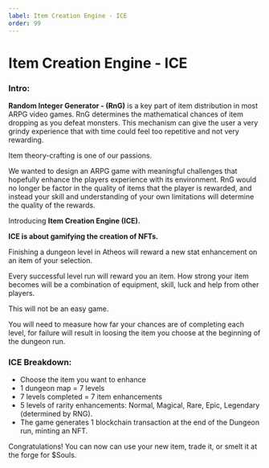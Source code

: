 ```yaml
---
label: Item Creation Engine - ICE
order: 99
---
```

# Item Creation Engine - ICE


### Intro:

**Random Integer Generator - (RnG)** is a key part of item distribution in most ARPG video games.  RnG determines the mathematical chances of item dropping as you defeat monsters.  This mechanism can give the user a very grindy experience that with time could feel too repetitive and not very rewarding.

Item theory-crafting is one of our passions.

We wanted to design an ARPG game with meaningful challenges that hopefully enhance the players experience with its environment. RnG would no longer be factor in the quality of items that the player is rewarded, and instead your skill and understanding of your own limitations will determine the quality of the rewards.

Introducing **Item Creation Engine (ICE).**

**ICE is about gamifying the creation of NFTs.**

Finishing a dungeon level in Atheos will reward a new stat enhancement on an item of your selection.

Every successful level run will reward you an item. How strong your item becomes will be a combination of equipment, skill, luck and help from other players.

This will not be an easy game. 

You will need to measure how far your chances are of completing each level, for failure will result in loosing the item you choose at the beginning of the dungeon run.

### **ICE Breakdown:**

* Choose the item you want to enhance
* 1 dungeon map = 7 levels
* 7 levels completed = 7 item enhancements
* 5 levels of rarity enhancements: Normal, Magical, Rare, Epic, Legendary (determined by RNG).
* The game generates 1 blockchain transaction at the end of the Dungeon run, minting an NFT.

Congratulations! You can now can use your new item, trade it, or smelt it at the forge for $Souls.
